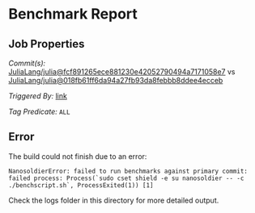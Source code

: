 # Benchmark Report

## Job Properties

*Commit(s):* [JuliaLang/julia@fcf891265ece881230e42052790494a7171058e7](https://github.com/JuliaLang/julia/commit/fcf891265ece881230e42052790494a7171058e7) vs [JuliaLang/julia@018fb61ff6da94a27fb93da8febbb8ddee4ecceb](https://github.com/JuliaLang/julia/commit/018fb61ff6da94a27fb93da8febbb8ddee4ecceb)

*Triggered By:* [link](https://github.com/JuliaLang/julia/pull/26133#issuecomment-368129394)

*Tag Predicate:* `ALL`

## Error

The build could not finish due to an error:

```
NanosoldierError: failed to run benchmarks against primary commit: failed process: Process(`sudo cset shield -e su nanosoldier -- -c ./benchscript.sh`, ProcessExited(1)) [1]
```

Check the logs folder in this directory for more detailed output.

